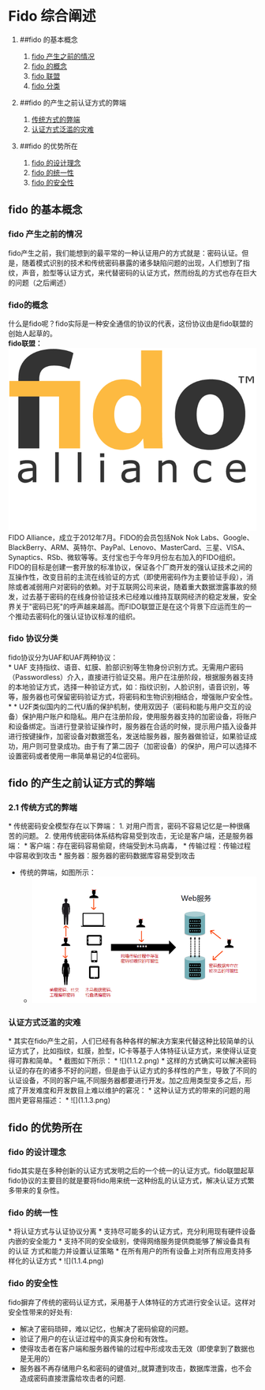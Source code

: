 # Fido 综合阐述  


  1. ##fido 的基本概念
     1.  [fido 产生之前的情况](#1.1)
     2.  [fido 的概念](#1.2)
     3.  [fido 联盟](#1.2)
     4.  [fido 分类](#1.3) 
   
  2. ##fido 的产生之前认证方式的弊端
     1. [传统方式的弊端](#2.1) 
     2. [认证方式泛滥的灾难](#2.2)
      
  3. ##fido 的优势所在
     1. [fido 的设计理念](#3.1)
     2. [fido 的统一性](#3.2)
     3. [fido 的安全性](#3.3)
     



<h2 id="1">fido 的基本概念</h2> 
   <h3 id="1.1">fido 产生之前的情况</h3>fido产生之前，我们能想到的最平常的一种认证用户的方式就是：密码认证。但是，随着模式识别的技术和传统密码暴露的诸多缺陷问题的出现，人们想到了指纹，声音，脸型等认证方式，来代替密码的认证方式，然而纷乱的方式也存在巨大的问题（之后阐述）
   <h3 id="1.2">fido的概念</h3>
   
   什么是fido呢？fido实际是一种安全通信的协议的代表，这份协议由是fido联盟的创始人起草的。
   </br>**fido联盟：**![](logo.png)FIDO Alliance，成立于2012年7月。FIDO的会员包括Nok Nok Labs、Google、BlackBerry、ARM、英特尔、PayPal、Lenovo、MasterCard、三星、VISA、Synaptics、RSb、微软等等。支付宝也于今年9月份左右加入的FIDO组织。
   </br>FIDO的目标是创建一套开放的标准协议，保证各个厂商开发的强认证技术之间的互操作性，改变目前的主流在线验证的方式（即使用密码作为主要验证手段），消除或者减弱用户对密码的依赖。对于互联网公司来说，随着重大数据泄露事故的频发，过去基于密码的在线身份验证技术已经难以维持互联网经济的稳定发展，安全界关于"密码已死"的呼声越来越高。而FIDO联盟正是在这个背景下应运而生的一个推动去密码化的强认证协议标准的组织。
   <h3 id="1.3">fido 协议分类</h3>
   fido协议分为UAF和UAF两种协议：</br>  
    *    UAF 支持指纹、语音、虹膜、脸部识别等生物身份识别方式。无需用户密码（Passwordless）介入，直接进行验证交易。用户在注册阶段，根据服务器支持的本地验证方式，选择一种验证方式，如：指纹识别，人脸识别，语音识别，等等，服务器也可保留密码验证方式，将密码和生物识别相结合，增强账户安全性。
    *    
    *    U2F类似国内的二代U盾的保护机制，使用双因子（密码和能与用户交互的设备）保护用户账户和隐私。用户在注册阶段，使用服务器支持的加密设备，将账户和设备绑定。当进行登录验证操作时，服务器在合适的时候，提示用户插入设备并进行按键操作，加密设备对数据签名，发送给服务器，服务器做验证，如果验证成功，用户则可登录成功。由于有了第二因子（加密设备）的保护，用户可以选择不设置密码或者使用一串简单易记的4位密码。
     
   
   

<h2 id="2">fido 的产生之前认证方式的弊端</h2>
  <h3 id="2.1">2.1 传统方式的弊端</h3> 
   * 传统密码安全模型存在以下弊端： 
      1. 对用户而言，密码不容易记忆是一种很痛苦的问题。
      2. 使用传统密码体系结构容易受到攻击，无论是客户端，还是服务器端：
         * 客户端：存在密码容易偷窥，终端受到木马病毒，
         * 传输过程：传输过程中容易收到攻击
         * 服务器：服务器的密码数据库容易受到攻击
      

  * 传统的弊端，如图所示：
      *  ![弊端](1.1.1.png) 
     
    
  <h3 id="2.2">认证方式泛滥的灾难</h3> 
   *  其实在fido产生之前，人们已经有各种各样的解决方案来代替这种比较简单的认证方式了，比如指纹，虹膜，脸型，IC卡等基于人体特征认证方式，来使得认证变得可靠和简单。
       * 截图如下所示：
       * ![](1.1.2.png)
       * 这样的方式确实可以解决密码认证的存在的诸多不好的问题，但是由于认证方式的多样性的产生，导致了不同的认证设备，不同的客户端,不同服务器都要进行开发。加之应用类型变多之后，形成了开发难度和开发数目上难以维护的窘况：
       * 这种认证方式的带来的问题的用图片更容易描述：
       * ![](1.1.3.png)
       
        
  <h2 id="3">fido 的优势所在</h2>
   <h3 id="3.1">fido 的设计理念</h3>fido其实是在多种创新的认证方式发明之后的一个统一的认证方式。fido联盟起草fido协议的主要目的就是要将fido用来统一这种纷乱的认证方式，解决认证方式繁多带来的复杂性。
   <h3 id="3.2">fido 的统一性</h3> 
   *  将认证方式与认证协议分离
   *  支持尽可能多的认证方式，充分利用现有硬件设备内嵌的安全能力
   *  支持不同的安全级别，使得网络服务提供商能够了解设备具有的认证
方式和能力并设置认证策略 
   *  在所有用户的所有设备上对所有应用支持多样化的认证方式
   *  ![](1.1.4.png)
   
  <h3 id="3.3">fido 的安全性</h3> fido摒弃了传统的密码认证方式，采用基于人体特征的方式进行安全认证。这样对安全性带来的好处有:</br>
   
   *  解决了密码琐碎，难以记忆，也解决了密码偷窥的问题。
   *  验证了用户的在认证过程中的真实身份和有效性。
   *  使得攻击者在客户端和服务器传输的过程中形成攻击无效（即使拿到了数据也是无用的）
   *  服务器不再存储用户名和密码的键值对,,就算遭到攻击，数据库泄露，也不会造成密码直接泄露给攻击者的问题.
  
    
     




